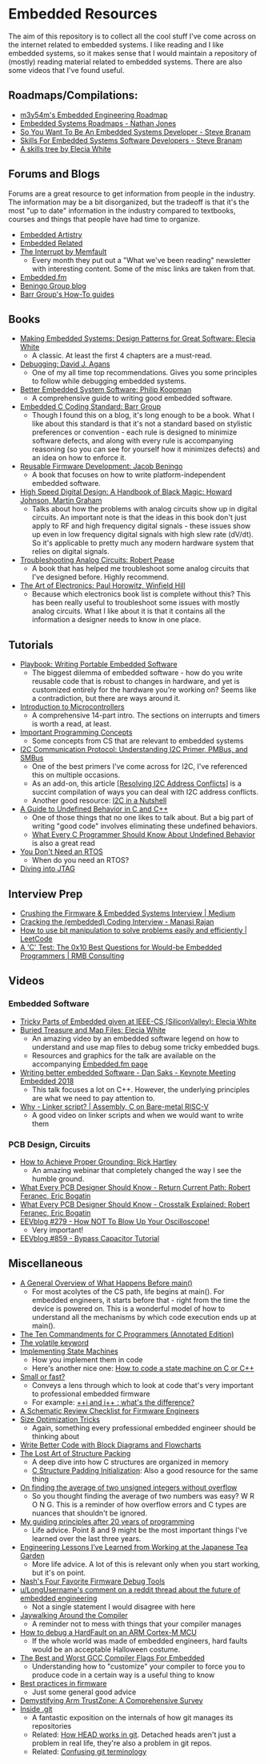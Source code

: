 # Embedded Resources

The aim of this repository is to collect all the cool stuff I've come across on the internet related to embedded systems. I like reading and I like embedded systems, so it makes sense that I would maintain a repository of (mostly) reading material related to embedded systems. There are also some videos that I've found useful.

## Roadmaps/Compilations:

- [m3y54m's Embedded Engineering Roadmap](https://github.com/m3y54m/Embedded-Engineering-Roadmap?tab=readme-ov-file)
- [Embedded Systems Roadmaps - Nathan Jones](https://www.embeddedrelated.com/showarticle/1589.php)
- [So You Want To Be An Embedded Systems Developer - Steve Branam](https://www.embeddedrelated.com/showarticle/1324.php)
- [Skills For Embedded Systems Software Developers - Steve Branam](https://www.embeddedrelated.com/showarticle/1460.php)
- [A skills tree by Elecia White](https://static1.squarespace.com/static/50834ba9c4aa1a31c651078b/t/65282cd79af38b46be8da4db/1697131736219/20231012_Embedded_Systems_Skill_Tree.pdf)

## Forums and Blogs

Forums are a great resource to get information from people in the industry. The information may be a bit disorganized, but the tradeoff is that it's the most "up to date" information in the industry compared to textbooks, courses and things that people have had time to organize.

- [Embedded Artistry](https://embeddedartistry.com/)
- [Embedded Related](https://www.embeddedrelated.com/)
- [The Interrupt by Memfault](https://interrupt.memfault.com/blog/)
    - Every month they put out a "What we've been reading" newsletter with interesting content. Some of the misc links are taken from that. 
- [Embedded.fm](https://embedded.fm/)
- [Beningo Group blog](https://www.beningo.com/blog/)
- [Barr Group's How-To guides](https://barrgroup.com/embedded-systems/how-to/articles)

## Books

- [Making Embedded Systems: Design Patterns for Great Software: Elecia White](https://www.amazon.com/Making-Embedded-Systems-Patterns-Software/dp/1098151542/ref=sr_1_1?crid=1X9EMQ4QM4JYE&dib=eyJ2IjoiMSJ9.cJD-fub3W8rCFgU7dV_WfXK48c5NoL0RlZEdZFcrDIt4jIMxp_oUV4kWxFk9AYdofKgLWLXedgzpTPNJXbFbtWXcRyfoPx4CB6K_P04cJzF4rikoV4-lZuT9DzEJbva6uj9rbIb6GGYAVDlF_MysHxbOktGWPMdc6I64tGwatUfrt7CVdr59nlbVS3iAcsrzKrdsB0NexrC5GJhVhCgUGqGuFZBd7bD8Ww97zWvARXI.QjoCvdAikEwp15tOhMNiISnbi5lxegF5S-DOCmwwCzY&dib_tag=se&keywords=making+embedded+systems&qid=1729913168&sprefix=making+embed%2Caps%2C100&sr=8-1)
    - A classic. At least the first 4 chapters are a must-read.
- [Debugging: David J. Agans](https://www.amazon.com/Debugging-Indispensable-Software-Hardware-Problems/dp/0814474578)
    - One of my all time top recommendations. Gives you some principles to follow while debugging embedded systems.
- [Better Embedded System Software: Philip Koopman](https://www.amazon.com/Better-Embedded-System-Software-Koopman/dp/B08TZ9LYXC)
    - A comprehensive guide to writing good embedded software.
- [Embedded C Coding Standard: Barr Group](https://barrgroup.com/sites/default/files/barr_c_coding_standard_2018.pdf)
    - Though I found this on a blog, it's long enough to be a book. What I like about this standard is that it's not a standard based on stylistic preferences or convention - each rule is designed to minimize software defects, and along with every rule is accompanying reasoning (so you can see for yourself how it minimizes defects) and an idea on how to enforce it.
- [Reusable Firmware Development: Jacob Beningo](https://www.amazon.com/Reusable-Firmware-Development-Practical-Approach/dp/1484232968/ref=sr_1_1?crid=1ALQIVXC3BJB&dib=eyJ2IjoiMSJ9.aMHouBNuOYUQw2QNR8xvlU8mMqHnhpJLD9Hv-xpPK4N6jI53f4bXVZnlXwb8QTUVSiqfzpKimuD9f_HUv-8Ec3BgCFko6cVJB0zA1LZChkGqw-7pS1u9YQV3bmxcMJIPJZIFfaaEmfm-Df6Ufgsq4EuLqqfG8eSxXYLCYnB5XjsJbNyN5W89qB1bvbgrg9vV6RWR0S0Y4ZpAcXPuVAFrCUXfppVxKKrPS_HLdux_Mqs.5BxKVbZYQbHSDmfhFFXDdfYWwOvN8g0e77LSIqh8Gss&dib_tag=se&keywords=reusable+firmware&qid=1729439930&sprefix=reusable+firmware%2Caps%2C84&sr=8-1)
    - A book that focuses on how to write platform-independent embedded software.
- [High Speed Digital Design: A Handbook of Black Magic: Howard Johnson, Martin Graham](https://www.amazon.com/High-Speed-Digital-Design-Handbook/dp/0133957241/ref=sr_1_1?crid=1S7AUIY5MVSAX&dib=eyJ2IjoiMSJ9.4xxk1wefGbHuRgJDmv1pKT7h8tCsrvNxd9eAZpL8ZuDGX7q5kQcXYNDf1hxhsoc_.0Z-w85hW6K4-vE9PUgtLF8b7JEicx3Crn6mvEDUSpiA&dib_tag=se&keywords=high+speed+digital+design+a+handbook+of+black+magic&qid=1729439987&sprefix=high+speed+digit%2Caps%2C88&sr=8-1)
    - Talks about how the problems with analog circuits show up in digital circuits. An important note is that the ideas in this book don't just apply to RF and high frequency digital signals - these issues show up even in low frequency digital signals with high slew rate (dV/dt). So it's applicable to pretty much any modern hardware system that relies on digital signals.
- [Troubleshooting Analog Circuits: Robert Pease](https://www.amazon.com/Troubleshooting-Analog-Circuits-Design-Engineers/dp/0750694998/ref=sr_1_1?crid=34SOQMGWLPPR9&dib=eyJ2IjoiMSJ9.1KGBPTqpnVtoIei8k84aF6WWbMDxk33-GrCfvLPOjvprr3tpFhoz7SsNFadJwb0wcmTZFYa8okY2D1Xr5JiqZUta_VBSNHr6TX6k4jqiJARjLo_t7EKyxkudOq-remcdYXmTegmiG3HZqLwZ1xwUqHzIxtqIra78Nmn2fsiHoDB-AazeF4f-VLqynNyDVVM3LvNqwgNKR1jKYdtZqZMeoVQAL7WOsgRiHCTlzJsmQwU.6O1-6WPZkTXOR2LAJTZxYplBVfxkgdTLSbqTaUY4cow&dib_tag=se&keywords=troubleshooting+analog+circuits&qid=1729440176&sprefix=troubleshooting+analog+circuits%2Caps%2C84&sr=8-1)
    - A book that has helped me troubleshoot some analog circuits that I've designed before. Highly recommend.
- [The Art of Electronics: Paul Horowitz, Winfield Hill](https://www.amazon.com/Art-Electronics-Paul-Horowitz/dp/0521809266/ref=sr_1_1?crid=14Q7Y73WOZ8H7&dib=eyJ2IjoiMSJ9.iEOxsXZGsiAjWaIcEQckAIBiQ_PmOUt3eQV7ohjoTbhl2cbUKJDfvknRlYgZ755FF-7W0hujKOgymS09vypLVxfR0DVMig8ng00Upa-BBc5fKgSnCUHBitOwVCnxYCop0mGjAaVjFYCiv_13ex4mbfZqRoJegSdsIrnTTx9OegDhYIMk1BLxBqfh8frfoxKz9cVTusDK1kBMLnOguby3l80nzTbHJGKfTUOIJhpU0L0.9p72Im8Ur92oD0r9Wp9zOnligGnEaLWwLKiGEbAYqX0&dib_tag=se&keywords=art+of+electronics&qid=1729440722&sprefix=art+of+elec%2Caps%2C97&sr=8-1)
    - Because which electronics book list is complete without this? This has been really useful to troubleshoot some issues with mostly analog circuits. What I like about it is that it contains all the information a designer needs to know in one place.

## Tutorials

- [Playbook: Writing Portable Embedded Software](https://embeddedartistry.com/wp-content/uploads/2020/08/Playbook-Writing-Portable-Software.pdf)
    - The biggest dilemma of embedded software - how do you write reusable code that is robust to changes in hardware, and yet is customized entirely for the hardware you're working on? Seems like a contradiction, but there are ways around it.
- [Introduction to Microcontrollers](https://www.embeddedrelated.com/showarticle/453.php)
    - A comprehensive 14-part intro. The sections on interrupts and timers is worth a read, at least.
- [Important Programming Concepts](https://www.embeddedrelated.com/showarticle/629.php)
    - Some concepts from CS that are relevant to embedded systems
- [I2C Communication Protocol: Understanding I2C Primer, PMBus, and SMBus](https://www.analog.com/en/resources/analog-dialogue/articles/i2c-communication-protocol-understanding-i2c-primer-pmbus-and-smbus.html)
    - One of the best primers I've come across for I2C, I've referenced this on multiple occasions.
    - As an add-on, this article [[Resolving I2C Address Conflicts](https://embeddedartistry.com/blog/2021/08/02/resolving-i2c-address-conflicts/)] is a succint compilation of ways you can deal with I2C address conflicts.
    - Another good resource: [I2C in a Nutshell](https://interrupt.memfault.com/blog/i2c-in-a-nutshell)
- [A Guide to Undefined Behavior in C and C++](https://blog.regehr.org/archives/213)
    - One of those things that no one likes to talk about. But a big part of writing "good code" involves eliminating these undefined behaviors.
    - [What Every C Programmer Should Know About Undefined Behavior](https://blog.llvm.org/2011/05/what-every-c-programmer-should-know.html) is also a great read
- [You Don't Need an RTOS](https://www.embeddedrelated.com/showarticle/1636.php)
    - When do you need an RTOS?
- [Diving into JTAG](https://interrupt.memfault.com/blog/diving-into-jtag-part1)

## Interview Prep

- [Crushing the Firmware & Embedded Systems Interview | Medium](https://medium.com/@akashagrawal_33749/cracking-the-firmware-embedded-systems-engineer-interview-d73a37da95bd)
- [Cracking the (embedded) Coding Interview - Manasi Rajan](https://www.embeddedrelated.com/showarticle/1503.php)
- [How to use bit manipulation to solve problems easily and efficiently | LeetCode](https://leetcode.com/problems/sum-of-two-integers/solutions/84278/a-summary-how-to-use-bit-manipulation-to-solve-problems-easily-and-efficiently/?orderBy=most_votes)
- [A 'C' Test: The 0x10 Best Questions for Would-be Embedded Programmers | RMB Consulting](https://rmbconsulting.us/publications/a-c-test-the-0x10-best-questions-for-would-be-embedded-programmers/)

## Videos

### Embedded Software

- [Tricky Parts of Embedded given at IEEE-CS (SiliconValley): Elecia White](https://www.youtube.com/watch?v=I-G669hAL2M)
- [Buried Treasure and Map Files: Elecia White](https://www.youtube.com/watch?v=XRXLUcbJIxY)
    - An amazing video by an embedded software legend on how to understand and use map files to debug some tricky embedded bugs.
    - Resources and graphics for the talk are available on the accompanying [Embedded.fm page](https://embedded.fm/blog/mapfiles)
- [Writing better embedded Software - Dan Saks - Keynote Meeting Embedded 2018](https://www.youtube.com/watch?v=3VtGCPIoBfs)
    - This talk focuses a lot on C++. However, the underlying principles are what we need to pay attention to.
- [Why - Linker script? | Assembly, C on Bare-metal RISC-V](https://www.youtube.com/watch?v=awoFXTMjx9o)
    - A good video on linker scripts and when we would want to write them

### PCB Design, Circuits

- [How to Achieve Proper Grounding: Rick Hartley](https://www.youtube.com/watch?v=ySuUZEjARPY)
    - An amazing webinar that completely changed the way I see the humble ground.
- [What Every PCB Designer Should Know - Return Current Path: Robert Feranec, Eric Bogatin](https://www.youtube.com/watch?v=icRzEZF3eZo)
- [What Every PCB Designer Should Know - Crosstalk Explained: Robert Feranec, Eric Bogatin](https://www.youtube.com/watch?v=EF7SxgcDfCo)
- [EEVblog #279 - How NOT To Blow Up Your Oscilloscope!](https://www.youtube.com/watch?v=xaELqAo4kkQ)
  - Very important!
- [EEVblog #859 - Bypass Capacitor Tutorial](https://www.youtube.com/watch?v=BcJ6UdDx1vg)

## Miscellaneous

- [A General Overview of What Happens Before main()](https://embeddedartistry.com/blog/2019/04/08/a-general-overview-of-what-happens-before-main/)
  - For most acolytes of the CS path, life begins at main(). For embedded engineers, it starts before that - right from the time the device is powered on. This is a wonderful model of how to understand all the mechanisms by which code execution ends up at main().
- [The Ten Commandments for C Programmers
(Annotated Edition)](https://www.lysator.liu.se/c/ten-commandments.html)
- [The volatile keyword](https://www.embeddedrelated.com/showarticle/1650.php)
- [Implementing State Machines](https://www.embeddedrelated.com/showarticle/543.php)
    - How you implement them in code
    - Here's another nice one: [How to code a state machine on C or C++](https://barrgroup.com/blog/how-code-state-machine-c-or-c)
- [Small or fast?](https://www.embeddedrelated.com/showarticle/1690.php)
    - Conveys a lens through which to look at code that's very important to professional embedded firmware
    - For example: [++i and i++ : what's the difference?](https://www.embeddedrelated.com/showarticle/1629.php)
- [A Schematic Review Checklist for Firmware Engineers](https://interrupt.memfault.com/blog/schematic-review-checklist)
- [Size Optimization Tricks](https://justine.lol/sizetricks/#decentralized-sections)
    - Again, something every professional embedded engineer should be thinking about
- [Write Better Code with Block Diagrams and Flowcharts](https://www.embeddedrelated.com/showarticle/1685.php#flow)
- [The Lost Art of Structure Packing](http://www.catb.org/esr/structure-packing/)
    - A deep dive into how C structures are organized in memory
    - [C Structure Padding Initialization](https://interrupt.memfault.com/blog/c-struct-padding-initialization): Also a good resource for the same thing
- [On finding the average of two unsigned integers without overflow](https://devblogs.microsoft.com/oldnewthing/20220207-00/?p=106223)
    - So you thought finding the average of two numbers was easy? W R O N G. This is a reminder of how overflow errors and C types are nuances that shouldn't be ignored.
- [My guiding principles after 20 years of programming](https://alexewerlof.medium.com/my-guiding-principles-after-20-years-of-programming-a087dc55596c)
    - Life advice. Point 8 and 9 might be the most important things I've learned over the last three years.
- [Engineering Lessons I’ve Learned from Working at the Japanese Tea Garden](https://embeddedartistry.com/blog/2020/04/20/engineering-lessons-ive-learned-from-working-at-the-japanese-tea-garden/)
    - More life advice. A lot of this is relevant only when you start working, but it's on point.
- [Nash's Four Favorite Firmware Debug Tools](https://interrupt.memfault.com/blog/four-favorite-firmware-debug-tools)
- [u/LongUsername's comment on a reddit thread about the future of embedded engineering](https://old.reddit.com/r/embedded/comments/ru4cjn/deleted_by_user/hqyh6bg/)
    - Not a single statement I would disagree with here
- [Jaywalking Around the Compiler](https://www.embeddedrelated.com/showarticle/1310.php)
    - A reminder not to mess with things that your compiler manages
- [How to debug a HardFault on an ARM Cortex-M MCU](https://interrupt.memfault.com/blog/cortex-m-hardfault-debug)
    - If the whole world was made of embedded engineers, hard faults would be an acceptable Halloween costume.
- [The Best and Worst GCC Compiler Flags For Embedded](https://interrupt.memfault.com/blog/best-and-worst-gcc-clang-compiler-flags)
    - Understanding how to "customize" your compiler to force you to produce code in a certain way is a useful thing to know
- [Best practices in firmware](https://m0agx.eu/best-practices-in-firmware.html)
    - Just some general good advice
- [Demystifying Arm TrustZone: A Comprehensive Survey](https://sandro2pinto.github.io/files/acmcsur2019-tz.pdf)
- [Inside .git](https://jvns.ca/blog/2024/01/26/inside-git/)
    - A fantastic exposition on the internals of how git manages its repositories
    - Related: [How HEAD works in git](https://jvns.ca/blog/2024/03/08/how-head-works-in-git/). Detached heads aren't just a problem in real life, they're also a problem in git repos. 
    - Related: [Confusing git terminology](https://jvns.ca/blog/2023/11/01/confusing-git-terminology/)